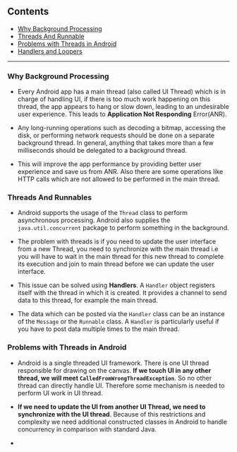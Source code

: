 ## Contents
 * [Why Background Processing](#why-background-processing)
 * [Threads And Runnable](#threads-and-runnable)
 * [Problems with Threads in Android](#problems-with-threads-in-android)
 * [Handlers and Loopers](#handlers-and-loopers)
 
 

 ------------------------------------------------------------------
 ### Why Background Processing

* Every Android app has a main thread (also called UI Thread) which is in charge of handling UI, if there is too much work happening on this thread, the app appears to hang or slow down, leading to an undesirable user experience. This leads to **Application Not Responding** Error(ANR).

* Any long-running operations such as decoding a bitmap, accessing the disk, or performing network requests should be done on a separate background thread. In general, anything that takes more than a few milliseconds should be delegated to a background thread.

* This will improve the app performance by providing better user experience and save us from ANR. Also there are some operations like HTTP calls which are not allowed to be performed in the main thread.

### Threads And Runnables

* Android supports the usage of the ```Thread``` class to perform asynchronous processing. Android also supplies the ```java.util.concurrent``` package to perform something in the background. 

* The problem with threads is if you need to update the user interface from a new Thread, you need to synchronize with the main thread i.e you will have to wait in the main thread for this new thread to complete its execution and join to main thread before we can update the user interface. 

* This issue can be solved using **Handlers**. A ```Handler``` object registers itself with the thread in which it is created. It provides a channel to send data to this thread, for example the main thread. 

* The data which can be posted via the ```Handler``` class can be an instance of the ```Message``` or the ```Runnable``` class. A ```Handler``` is particularly useful if you have to post data multiple times to the main thread.

 ### Problems with Threads in Android
 
 * Android is a single threaded UI framework. There is one UI thread responsible for drawing on the canvas. **If we touch UI in any other thread, we will meet ```CalledFromWrongThreadException```**. So no other thread can directly handle UI. Therefore some mechanism is needed to perform UI work in UI thread. 
 
 * **If we need to update the UI from another UI Thread, we need to synchronize with the UI thread**. Because of this restrictions and complexity we need additional constructed classes in Android to handle concurrency in comparison with standard Java.
 
 * 
 
 
